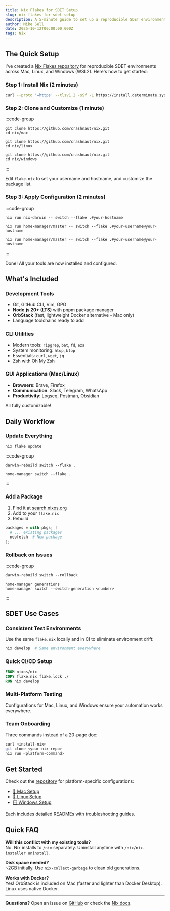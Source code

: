```yaml
---
title: Nix Flakes for SDET Setup
slug: nix-flakes-for-sdet-setup
description: A 5-minute guide to set up a reproducible SDET environment using Nix Flakes across Mac, Linux, and Windows.
author: Mike Sell
date: 2025-10-12T00:00:00.000Z
tags: Nix
---
```


## The Quick Setup

I've created a [Nix Flakes repository](https://github.com/crashnaut/nix) for reproducible SDET environments across Mac, Linux, and Windows (WSL2). Here's how to get started:

### Step 1: Install Nix (2 minutes)

```bash
curl --proto '=https' --tlsv1.2 -sSf -L https://install.determinate.systems/nix | sh -s -- install
```

### Step 2: Clone and Customize (1 minute)

:::code-group
```bash[title=macOS]
git clone https://github.com/crashnaut/nix.git
cd nix/mac
```

```bash[title=Linux]
git clone https://github.com/crashnaut/nix.git
cd nix/linux
```

```bash[title=Windows (WSL2)]
git clone https://github.com/crashnaut/nix.git
cd nix/windows
```
:::

Edit `flake.nix` to set your username and hostname, and customize the package list.

### Step 3: Apply Configuration (2 minutes)

:::code-group
```bash[title=macOS]
nix run nix-darwin -- switch --flake .#your-hostname
```

```bash[title=Linux]
nix run home-manager/master -- switch --flake .#your-username@your-hostname
```

```bash[title=Windows (WSL2)]
nix run home-manager/master -- switch --flake .#your-username@your-hostname
```
:::

Done! All your tools are now installed and configured.

## What's Included

### Development Tools
- Git, GitHub CLI, Vim, GPG
- **Node.js 20+ (LTS)** with pnpm package manager
- **OrbStack** (fast, lightweight Docker alternative - Mac only)
- Language toolchains ready to add

### CLI Utilities
- Modern tools: `ripgrep`, `bat`, `fd`, `eza`
- System monitoring: `htop`, `btop`
- Essentials: `curl`, `wget`, `jq`
- Zsh with Oh My Zsh

### GUI Applications (Mac/Linux)
- **Browsers**: Brave, Firefox
- **Communication**: Slack, Telegram, WhatsApp
- **Productivity**: Logseq, Postman, Obsidian

All fully customizable!

## Daily Workflow

### Update Everything

```bash
nix flake update
```

:::code-group
```bash[title=macOS]
darwin-rebuild switch --flake .
```

```bash[title=Linux/Windows]
home-manager switch --flake .
```
:::

### Add a Package

1. Find it at [search.nixos.org](https://search.nixos.org)
2. Add to your `flake.nix`
3. Rebuild

```nix
packages = with pkgs; [
  # ... existing packages
  neofetch  # New package
];
```

### Rollback on Issues

:::code-group
```bash[title=macOS]
darwin-rebuild switch --rollback
```

```bash[title=Linux/Windows]
home-manager generations
home-manager switch --switch-generation <number>
```
:::

## SDET Use Cases

### Consistent Test Environments

Use the same `flake.nix` locally and in CI to eliminate environment drift:

```bash
nix develop  # Same environment everywhere
```

### Quick CI/CD Setup

```dockerfile
FROM nixos/nix
COPY flake.nix flake.lock ./
RUN nix develop
```

### Multi-Platform Testing

Configurations for Mac, Linux, and Windows ensure your automation works everywhere.

### Team Onboarding

Three commands instead of a 20-page doc:

```bash
curl <install-nix>
git clone <your-nix-repo>
nix run <platform-command>
```

## Get Started

Check out the [repository](https://github.com/crashnaut/nix) for platform-specific configurations:

- [🍎 Mac Setup](https://github.com/crashnaut/nix/tree/main/mac)
- [🐧 Linux Setup](https://github.com/crashnaut/nix/tree/main/linux)
- [🪟 Windows Setup](https://github.com/crashnaut/nix/tree/main/windows)

Each includes detailed READMEs with troubleshooting guides.

## Quick FAQ

**Will this conflict with my existing tools?**  
No. Nix installs to `/nix` separately. Uninstall anytime with `/nix/nix-installer uninstall`.

**Disk space needed?**  
~2GB initially. Use `nix-collect-garbage` to clean old generations.

**Works with Docker?**  
Yes! OrbStack is included on Mac (faster and lighter than Docker Desktop). Linux uses native Docker.

---

**Questions?** Open an issue on [GitHub](https://github.com/crashnaut/nix) or check the [Nix docs](https://nixos.org/manual/nix/stable/).

